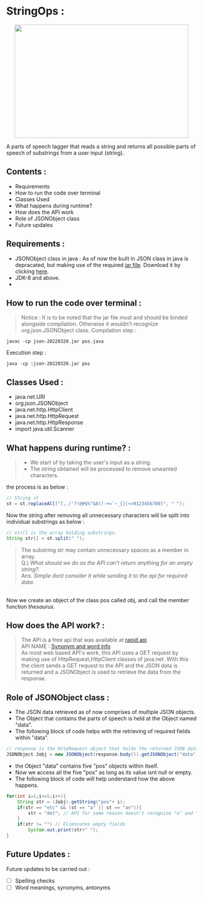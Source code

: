 # StringOps :
<p align="center">
  <img width="460" height="300" src = "https://imgs.search.brave.com/leIEr9JmWsLlFTxsOSaLy9RgZ3RFao9UGpqsnBErl18/rs:fit:613:225:1/g:ce/aHR0cHM6Ly90c2U0/Lm1tLmJpbmcubmV0/L3RoP2lkPU9JUC5h/MTVYTmhoS2xaa3F3/NjNiQklmSE93SGFG/dSZwaWQ9QXBp">
</p>
A parts of speech tagger that reads a string and returns all possible parts of speech of substrings from a user input (string).

## Contents :
* Requirements
* How to run the code over terminal
* Classes Used
* What happens during runtime?
* How does the API work
* Role of JSONObject class
* Future updates

## Requirements :
* JSONObject class in java : As of now the built in JSON class in java is depracated, but making use of the required [jar file](https://github.com/stleary/JSON-java). Download it by clicking [here](https://search.maven.org/remotecontent?filepath=org/json/json/20220320/json-20220320.jar).
* JDK-8 and above.
* 
## How to run the code over terminal : 
> Notice : 
It is to be noted that the jar file must and should be binded alongside compilation. Otherwise it wouldn't recognize org.json.JSONObject class.
Compilation step :
```shell
javac -cp json-20220320.jar pos.java
```
Execution step :
```shell
java -cp :json-20220320.jar pos
```

## Classes Used : 
* java.net.URI
* org.json.JSONObject
* java.net.http.HttpClient
* java.net.http.HttpRequest
* java.net.http.HttpResponse
* import java.util.Scanner
 
## What happens during runtime? :
> - We start of by taking the user's input as a string.<br>
> - The string obtained will be processed to remove unwanted characters.<br>

the process is as below :
```java
// String st
st = st.replaceAll("[,./'?!@#$%^&8()-+=`~_{}|<>0123456789]", " ");
```
Now the string after removing all unnecessary characters will be split into individual substrings as below :
```java
// str[] is the array holding substrings.
String str[] = st.split(" ");
```
> The substring str may contain unnecessary spaces as a member in array.<br> Q.) <i>What should we do as the API can't return anything for an empty string?.</i><br>Ans.<i> Simple dont consider it while sending it to the api for required data.</i>
<br>
Now we create an object of the class pos called obj, and call the member function <i>thesaurus</i>.

## How does the API work? :
> The API is a free api that was available at [rapid api](https://rapidapi.com/hub)<br> API NAME : [Synonym and word info](https://rapidapi.com/techytools/api/synonyms-word-info/)<br>
> As most web based API's work, this API uses a GET request by making use of HttpRequest,HttpClient classes of java.net .With this the client sends a GET request to the API and the JSON data is returned and a JSONObject is used to retrieve the data from the response.

## Role of JSONObject class :
* The JSON data retrieved as of now comprises of multiple JSON objects.
* The Object that contains the parts of speech is held at the Object named "data".
* The following block of code helps with the retrieving of required fields within "data".
```java
// response is the HttpRequest object that holds the returned JSON data
JSONObject Jobj = new JSONObject(response.body()).getJSONObject("data");
```

 
* the Object "data" contains five "pos" objects within itself.
* Now we access all the five "pos" as long as its value isnt null or empty.
* The following block of code will help understand how the above happens.
```java
for(int i=1;i<=5;i++){
    String str = (Jobj).getString("pos"+ i);
    if(str == "etc" && (st == "a" || st == "an")){
        str = "det"; // API for some reason doesn't recognize "a" and "an" as determiners.
    }
    if(str != "") // Eliminates empty fields
        System.out.print(str+" ");
}
```
## Future Updates :
Future updates to be carried out : <br>
* [ ] Spelling checks <br>
* [ ] Word meanings, synonyms, antonyms<br>
